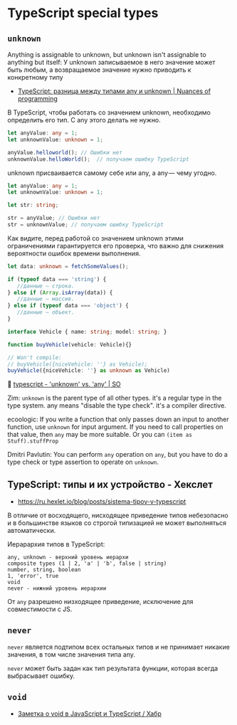 # TypeScript special types

## `unknown`

Anything is assignable to unknown, but unknown isn't assignable to anything but itself: У unknown записываемое в него значение может быть любым, а возвращаемое значение нужно приводить к конкретному типу

- [TypeScript: разница между типами any и unknown | Nuances of programming](https://nuancesprog.ru/p/16868/)

В TypeScript, чтобы работать со значением unknown, необходимо определить его тип. С any этого делать не нужно.

```ts
let anyValue: any = 1;
let unknownValue: unknown = 1;

anyValue.helloworld(); // Ошибки нет
unknownValue.helloWorld();  // получаем ошибку TypeScript
```

unknown присваивается самому себе или any, а any — чему угодно.

```ts
let anyValue: any = 1;
let unknownValue: unknown = 1;

let str: string;

str = anyValue; // Ошибки нет
str = unknownValue; // получаем ошибку TypeScript
```

Как видите, перед работой со значением unknown этими ограничениями гарантируется его проверка, что важно для снижения вероятности ошибок времени выполнения.

```ts
let data: unknown = fetchSomeValues();

if (typeof data === 'string') {
   //данные — строка.
} else if (Array.isArray(data)) {
   //данные — массив.
} else if (typeof data === 'object') {
   //данные — объект.
}
```

```ts
interface Vehicle { name: string; model: string; }

function buyVehicle(vehicle: Vehicle){}

// Won't compile:
// buyVehicle({niceVehicle: ''} as Vehicle);
buyVehicle({niceVehicle: ''} as unknown as Vehicle)
```

:speech_balloon: [typescript - 'unknown' vs. 'any' | SO](https://stackoverflow.com/questions/51439843/unknown-vs-any)

Zim: `unknown` is the parent type of all other types. it's a regular type in the type system.
any means "disable the type check". it's a compiler directive.

ecoologic: If you write a function that only passes down an input to another function, use `unknown` for input argument. If you need to call properties on that value, then `any` may be more suitable. Or you can `(item as Stuff).stuffProp`

Dmitri Pavlutin: You can perform `any` operation on `any`, but you have to do a type check or type assertion to operate on `unknown`.

## TypeScript: типы и их устройство - Хекслет

- https://ru.hexlet.io/blog/posts/sistema-tipov-v-typescript

В отличие от восходящего, нисходящее приведение типов небезопасно и в большинстве языков со строгой типизацией не может выполняться автоматически.

Иерарархия типов в TypeScript:

```
any, unknown - верхний уровень иерархи
composite types (1 | 2, 'a' | 'b', false | string)
number, string, boolean
1, 'error', true
void
never - нижний уровень иерархии
```

От `any` разрешено низходящее приведение, исключение для совместимости с JS.

## `never`

`never` является подтипом всех остальных типов и не принимает никакие значения, в том числе значения типа any.

`never` может быть задан как тип результата функции, которая всегда выбрасывает ошибку.

## `void`

- [Заметка о void в JavaScript и TypeScript / Хабр](https://habr.com/ru/companies/ruvds/articles/468229/)